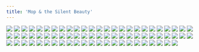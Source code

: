 ```yaml
---
title: 'Mop & the Silent Beauty'
---
```


![](modern329-chapter5cover.jpg)
![](modern330.jpg)
![](modern331.jpg)
![](modern332.jpg)
![](modern333.jpg)
![](modern334.jpg)
![](modern335.jpg)
![](modern336.jpg)
![](modern337.jpg)
![](modern338.jpg)
![](modern339.jpg)
![](modern340.jpg)
![](modern341.jpg)
![](modern342.jpg)
![](modern343.jpg)
![](modern344.jpg)
![](modern345.jpg)
![](modern346.jpg)
![](modern347.jpg)
![](modern348.jpg)
![](modern349.jpg)
![](modern350.jpg)
![](modern351.jpg)
![](modern352.jpg)
![](modern353.jpg)
![](modern354.jpg)
![](modern355.jpg)
![](modern356.jpg)
![](modern357.jpg)
![](modern358.jpg)
![](modern359.jpg)
![](modern360.jpg)
![](modern361.jpg)
![](modern362.jpg)
![](modern363.jpg)
![](modern364.jpg)
![](modern365.jpg)
![](modern366.jpg)
![](modern367.jpg)
![](modern368.jpg)
![](modern369.jpg)
![](modern370.jpg)
![](modern371.jpg)
![](modern372.jpg)
![](modern373.jpg)
![](modern374.jpg)
![](modern375.jpg)
![](modern376.jpg)
![](modern377.jpg)
![](modern378.jpg)
![](modern379.jpg)
![](modern380.jpg)
![](modern381.jpg)
![](modern382.jpg)
![](modern383.jpg)
![](modern384.jpg)
![](modern385.jpg)
![](modern386.jpg)
![](modern387.jpg)
![](modern388.jpg)
![](modern389.jpg)
![](modern390.jpg)
![](modern391.jpg)
![](modern392.jpg)
![](modern393.jpg)
![](modern394.jpg)
![](modern395.jpg)
![](modern396.jpg)
![](modern397.jpg)
![](modern398.jpg)
![](modern399.jpg)
![](modern400.jpg)
![](modern401.jpg)